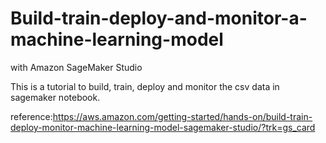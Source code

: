 # Build-train-deploy-and-monitor-a-machine-learning-model
with Amazon SageMaker Studio

This is a tutorial to build, train, deploy and monitor the csv data in sagemaker notebook.






reference:https://aws.amazon.com/getting-started/hands-on/build-train-deploy-monitor-machine-learning-model-sagemaker-studio/?trk=gs_card
